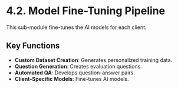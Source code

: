 # 4.2. Model Fine-Tuning Pipeline

This sub-module fine-tunes the AI models for each client.

## Key Functions

-   **Custom Dataset Creation**: Generates personalized training data.
-   **Question Generation**: Creates evaluation questions.
-   **Automated QA**: Develops question-answer pairs.
-   **Client-Specific Models**: Fine-tunes AI models.
